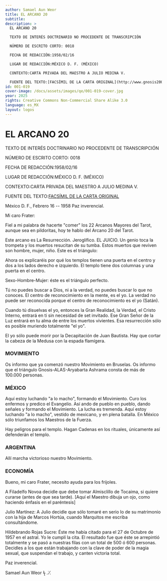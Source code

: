 ```yaml
---
author: Samael Aun Weor
title: EL ARCANO 20
subtitle:
description: >
  EL ARCANO 20

  TEXTO DE INTERÉS DOCTRINARIO NO PROCEDENTE DE TRANSCRIPCIÓN

  NÚMERO DE ESCRITO CORTO: 0018

  FECHA DE REDACCIÓN:1958/02/16

  LUGAR DE REDACCIÓN:MÉXICO D. F. (MÉXICO)

  CONTEXTO:CARTA PRIVADA DEL MAESTRO A JULIO MEDINA V.

  FUENTE DEL TEXTO:[FACSÍMIL DE LA CARTA ORIGINAL](http://www.gnosis2002.com/documentos_QE/1955-11-XX-E_ARCANO_22.pdf.pdf)
id: 001-019
cover-image: /docs/assets/images/qe/001-019-cover.jpg
year: 2025
rights: Creative Commons Non-Commercial Share Alike 3.0
language: es_MX
layout: logos
---
```

# EL ARCANO 20

TEXTO DE INTERÉS DOCTRINARIO NO PROCEDENTE DE TRANSCRIPCIÓN

NÚMERO DE ESCRITO CORTO: 0018

FECHA DE REDACCIÓN:1958/02/16

LUGAR DE REDACCIÓN:MÉXICO D. F. (MÉXICO)

CONTEXTO:CARTA PRIVADA DEL MAESTRO A JULIO MEDINA V.

FUENTE DEL TEXTO:[FACSÍMIL DE LA CARTA ORIGINAL](http://www.gnosis2002.com/documentos_QE/1955-11-XX-E_ARCANO_22.pdf.pdf)

México D. F., Febrero 16 -- 1958 Paz inverencial.

Mi caro Frater:

Fiel a mi palabra de hacerte "comer" los 22 Arcanos Mayores del Tarot, aunque sea en pildoritas, hoy te hablo del Arcano 20 del Tarot.

Este arcano es La Resurrección. Jeroglífico. EL JUICIO. Un genio toca la trompeta y los muertos resucitan de su tumba. Estos muertos que reviven son hombre, mujer, niño. Este es el triángulo:

Ahora os explicaréis por qué los templos tienen una puerta en el centro y dos a los lados derecho e izquierdo. El templo tiene dos columnas y una puerta en el centro.

Sexo-Hombre-Mujer: éste es el triángulo perfecto.

Tú no puedes buscar a Dios, ni a la verdad, no puedes buscar lo que no conoces. El centro de reconocimiento en la mente, es el yo. La verdad no puede ser reconocida porque el centro de reconocimiento es el yo (Satán).

Cuando tú disuelvas el yo, entonces la Gran Realidad, la Verdad, el Cristo Interno, entrará en ti sin necesidad de set invitado. Ese Gran Señor de la Luz entrará en tu alma de entre los muertos vivientes. Esa resurrección sólo es posible muriendo totalmente "el yo".

El yo sólo puede morir por la Decapitación de Juan Bautista. Hay que cortar la cabeza de la Medusa con la espada flamígera.

### MOVIMIENTO

Os informo que ya comenzó nuestro Movimiento en Bruselas. Os informo que el triángulo Gnosis-ALAS-­Aryabarta Ashrama consta de más de 100.000 personas.

### MÉXICO

Aquí estoy luchando "a lo macho", formando el Movimiento. Curo los enfermos y predico el Evangelio. Así ando de pueblo en pueblo, dando señales y formando el Movimiento. La lucha es tremenda. Aquí estoy luchando "a lo macho", vestido de mexicano, y en plena batalla. En México sólo triunfamos los Maestros de la Fuerza.

Hay peligros para el templo. Hagan Cadenas en los rituales, únicamente así defenderán el templo.

### ARGENTINA

Allí marcha victorioso nuestro Movimiento.

### ECONOMÍA

Bueno, mi caro Frater, necesito ayuda para los frijoles.

A Filadelfo Novoa decidle que debe tomar Almisclillo de Tocaima, si quiere curarse (antes de que sea tarde). [Aquí el Maestro dibuja un ojo, como haciendo énfasis en el paréntesis]

Julio Martínez: A Julio decidle que sólo tomaré en serio lo de su matrimonio con la hija de Marcos Hortúa, cuando Marquitos me escriba consultándome.

Hildebrando Rojas Sucre: Éste me había citado para el 27 de Octubre de 1957 en el astral. Yo le cumplí la cita. El resultado fue que éste se arrepintió totalmente y se pasó a nuestras filas con un total de 500 ó 600 personas. Decidles a los que están trabajando con la clave de poder de la magia sexual, que suspendan el trabajo, y canten victoria total.

Paz inverencial.

Samael Aun Weor ϟ .˙⁄.

